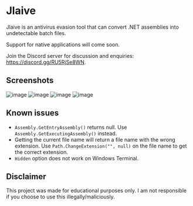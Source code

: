# Jlaive

Jlaive is an antivirus evasion tool that can convert .NET assemblies into undetectable batch files.

Support for native applications will come soon.

Join the Discord server for discussion and enquiries: https://discord.gg/RU5RjSe8WN.

## Screenshots
![image](https://media.discordapp.net/attachments/959762900443070485/974262553553293312/unknown.png)
![image](https://media.discordapp.net/attachments/959762900443070485/974469247021506590/unknown.png)
![image](https://media.discordapp.net/attachments/959762900443070485/973935543543033856/unknown.png)
![image](https://media.discordapp.net/attachments/959762900443070485/973935592670908456/unknown.png)

## Known issues

- `Assembly.GetEntryAssembly()` returns null. Use `Assembly.GetExecutingAssembly()` instead.
- Getting the current file name will return a file name with the wrong extension. Use `Path.ChangeExtension("", null)` on the file name to get the correct extension.
- `Hidden` option does not work on Windows Terminal.

## Disclaimer
This project was made for educational purposes only. I am not responsible if you choose to use this illegally/maliciously.
